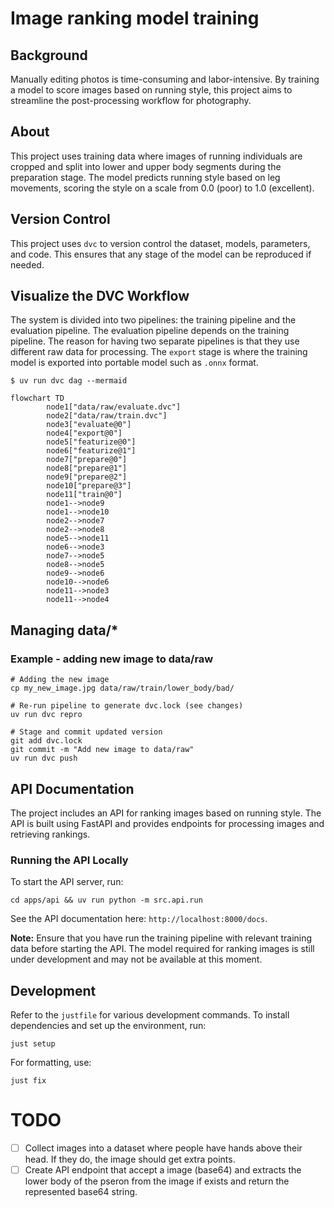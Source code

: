 # Image ranking model training 

## Background
Manually editing photos is time-consuming and labor-intensive. By training a model to score images based on running style, this project aims to streamline the post-processing workflow for photography.

## About
This project uses training data where images of running individuals are cropped and split into lower and upper body segments during the preparation stage. The model predicts running style based on leg movements, scoring the style on a scale from 0.0 (poor) to 1.0 (excellent).

## Version Control
This project uses `dvc` to version control the dataset, models, parameters, and code. This ensures that any stage of the model can be reproduced if needed.

## Visualize the DVC Workflow

The system is divided into two pipelines: the training pipeline and the evaluation pipeline. The evaluation pipeline depends on the training pipeline. The reason for having two separate pipelines is that they use different raw data for processing. The `export` stage is where the training model is exported into portable model such as `.onnx` format.

```
$ uv run dvc dag --mermaid
```

```mermaid
flowchart TD
        node1["data/raw/evaluate.dvc"]
        node2["data/raw/train.dvc"]
        node3["evaluate@0"]
        node4["export@0"]
        node5["featurize@0"]
        node6["featurize@1"]
        node7["prepare@0"]
        node8["prepare@1"]
        node9["prepare@2"]
        node10["prepare@3"]
        node11["train@0"]
        node1-->node9
        node1-->node10
        node2-->node7
        node2-->node8
        node5-->node11
        node6-->node3
        node7-->node5
        node8-->node5
        node9-->node6
        node10-->node6
        node11-->node3
        node11-->node4
```

## Managing data/*

### Example - adding new image to data/raw

```
# Adding the new image
cp my_new_image.jpg data/raw/train/lower_body/bad/

# Re-run pipeline to generate dvc.lock (see changes)
uv run dvc repro

# Stage and commit updated version
git add dvc.lock
git commit -m "Add new image to data/raw"
uv run dvc push
```

## API Documentation

The project includes an API for ranking images based on running style. The API is built using FastAPI and provides endpoints for processing images and retrieving rankings.

### Running the API Locally
To start the API server, run:
```
cd apps/api && uv run python -m src.api.run
```
See the API documentation here: `http://localhost:8000/docs`.

**Note:** Ensure that you have run the training pipeline with relevant training data before starting the API. The model required for ranking images is still under development and may not be available at this moment.

## Development

Refer to the `justfile` for various development commands. To install dependencies and set up the environment, run:
```
just setup
```

For formatting, use:
```
just fix
```

# TODO
- [ ] Collect images into a dataset where people have hands above their head. If they do, the image should get extra points.
- [ ] Create API endpoint that accept a image (base64) and extracts the lower body of the pseron from the image if exists and return the represented base64 string.

